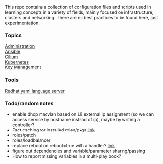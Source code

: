 This repo contains a collection of configuration files and scripts used in learning concepts in a variety of fields, mainly focused on infrastructure, clusters and networking. There are no best practices to be found here, just experimentation.

### Topics
[Administration](/docs/admin.md)  
[Ansible](/docs/ansible.md)  
[Cilium](/)  
[Kubernetes](/)  
[Key Management](/docs/keymanagement.md)

### Tools
[Redhat yaml language server](https://github.com/redhat-developer/yaml-language-server)

### Todo/random notes
- enable dhcp macvlan based on LB external ip assignment (so we can access service by hostname instead of ip), maybe by writing a controller?
- Fact caching for installed roles/pkgs [link](https://docs.ansible.com/ansible/latest/playbook_guide/playbooks_vars_facts.html#caching-facts)
- roles/patch
- roles/loadbalancer
- replace reboot on reboot=true with a handler? [link](https://docs.ansible.com/ansible/latest/playbook_guide/playbooks_handlers.html) 
- figure out dependencies and variable/parameter sharing/passing
- How to report missing variables in a multi-play book?